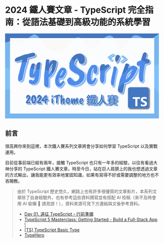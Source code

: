 # 2024 鐵人賽文章 - TypeScript 完全指南：從語法基礎到高級功能的系統學習 

![cover](https://github.com/JohnsonMao/2024ironman-typescript/blob/main/images/cover.png)

## 前言

很高興你來到這裡，本次鐵人賽系列文章將會分享如何學習 TypeScript 以及實戰運用。

目前從事前端已經有兩年，接觸 TypeScript 也只有一年多的經驗，以往有看過大神分享的 TypeScript 鐵人賽文章，時至今日，站在巨人肩膀上的我也想透過文章的方式輸出，讓我能更有效率地鞏固知識，如果有寫得不好或需要調整的地方也不吝賜教。

> 由於 TypeScript 歷史悠久，網路上也有許多很優質的文章影片，本系列文章除了自身經驗外，也有參考這些資料撰寫並有搭配 AI 校稿（來不及時會用 AI 偷懶 🤣 請見諒！），資料來源可見下方連結與文後參考資料。
>
> - [Day 01. 遠征 TypeScript・行前準備](https://ithelp.ithome.com.tw/articles/10214714)
> - [TypeScript 5 Masterclass: Getting Started - Build a Full-Stack App !](https://www.youtube.com/watch?v=bSfydFzrHlU)
> - [[TS] TypeScript Basic Type](https://pjchender.dev/typescript/ts-basic-types/)
> - [TypeHero](https://typehero.dev/)
